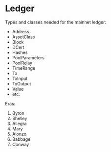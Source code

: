 # Ledger

Types and classes needed for the mainnet ledger:
* Address
* AssetClass
* Block
* DCert
* Hashes
* PoolParameters
* PoolRelay
* TimeRange
* Tx
* TxInput
* TxOutput
* Value
* etc.


Eras:
1. Byron
2. Shelley
3. Allegra 
4. Mary
5. Alonzo
6. Babbage
7. Conway
